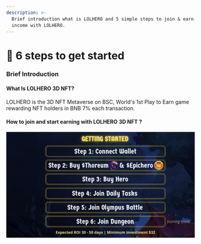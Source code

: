 ```yaml
---
description: >-
  Brief introduction what is LOLHERO and 5 simple steps to join & earn passive
  income with LOLHERO.
---
```


# 🌭 6 steps to get started

### Brief Introduction

#### What Is LOLHERO 3D NFT?&#x20;

LOLHERO is the 3D NFT Metaverse on BSC, World's 1st Play to Earn game rewarding NFT holders in BNB 7% each transaction.

#### How to join and start earning with LOLHERO 3D NFT ?

![](.gitbook/assets/2.jpg)
